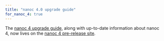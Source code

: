 ```yaml
---
title: "nanoc 4.0 upgrade guide"
for_nanoc_4: true
---
```


The [nanoc 4 upgrade guide](http://v4.nanoc.ws/docs/nanoc-4-upgrade-guide/), along with up-to-date information about nanoc 4, now lives on the [nanoc 4 pre-release site](http://v4.nanoc.ws/).
